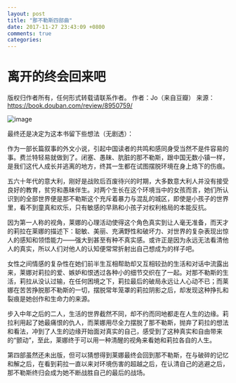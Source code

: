 ```yaml
---
layout: post
title: "那不勒斯四部曲"
date: 2017-11-27 23:43:09 +0800
comments: true
categories:
---
```

# 离开的终会回来吧

版权归作者所有，任何形式转载请联系作者。
作者：Jo（来自豆瓣）
来源：https://book.douban.com/review/8950759/

![image](https://img3.doubanio.com/lpic/s29535271.jpg)

最终还是决定为这本书留下些想法（无剧透）：

作为一部长篇叙事的外文小说，引起中国读者的共鸣和感同身受当然不是件容易的事。费兰特轻易就做到了。闭塞、愚昧、肮脏的那不勒斯，跟中国无数小镇一样，是我们这代人成长并逃离的地方，终其一生都在试图摆脱环境在身上烙下的伤痕。

五六十年代的意大利，刚好是战败后百废待兴的时期，大多数意大利人并没有接受良好的教育，贫穷和愚昧伴生。对两个生长在这个环境当中的女孩而言，她们所认识到的全部世界便是那不勒斯这个充斥着暴力与混乱的城区，即使是小孩子的世界里，看不到童真和欢乐，只有敏感的早熟和小孩子对权利格局的本能反抗。

因为第一人称的视角，莱娜的心理活动使得这个角色真实到让人毫无准备，而天才的莉拉在莱娜的描述下：聪敏、美丽、充满野性和破坏力、对世界的复杂表现出惊人的感知和领悟能力——强大到甚至有种不真实感。或许正是因为永远无法看清他人的真实，所以人们对他人的认知便常常折射出自己想成为的样子吧。

女性之间情感的复杂性在她们前半生互相帮助却又互相较劲的生活和对话中流露出来，莱娜对莉拉的爱、嫉妒和恨透过各种小的细节交织在了一起。对那不勒斯的生活，莉拉从没认过输，在任何困境之下，莉拉最后的破局永远让人心动不已；而莱娜在苦苦挣脱那不勒斯的一切，摆脱常年笼罩的莉拉阴影之后，却发现这种挣扎和裂痕是她创作和生命力的来源。

步入中年之后的二人，生活的世界截然不同，却不约而同地都走在人生的边缘。莉拉利用起了她最痛恨的仇人，而莱娜用尽全力摆脱了那不勒斯，抛弃了莉拉的想法和看法，冲到了人生的边缘开始面对真实的自己，感受到了这种真实和自由带来的“颤动”，至此，莱娜终于可以用一种清醒的视角来看她和莉拉各自的人生。

第四部虽然还未出版，但可以猜想得到莱娜最终会回到那不勒斯，在与破碎的记忆和解之后，在看到莉拉一直以来对环境伤害的超越之后，在认清自己的逃避之后，那不勒斯终归会成为她不断战胜自己的最后的战场。

